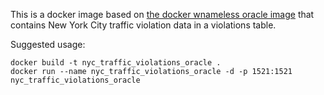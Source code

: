 This is a docker image based on [the docker wnameless oracle image](https://hub.docker.com/r/wnameless/oracle-xe-11g/) that contains New York City traffic violation data in a violations table.

Suggested usage:
```
docker build -t nyc_traffic_violations_oracle .
docker run --name nyc_traffic_violations_oracle -d -p 1521:1521 nyc_traffic_violations_oracle
```
